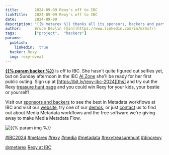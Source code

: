 ```yaml
---
title:       2024-09-09 Rexy's off to IBC
linkTitle:   2024-09-09 Rexy's off to IBC
date:        2024-09-09
description: "{{% metarex %}} thanks all its sponsors, backers and partners"
author:      Bruce Devlin [@in](https://www.linkedin.com/in/mrmxf/)
tags:        ["project",  "backers"]
params:
  publish:
    linkedin:  true
  backer: Rexy
  img: rexyreveal
---
```


**[{{% param backer %}}][web]** is off to IBC. She hasn't quite figured out
selfies yet, but  on Sunday afternoon in the IBC [AI Zone][rxydraw] she'll be
ready for her first public outing. Sign up at
[https://bit.ly/rexy-ibc-2024][ths] and try out the Rexy [treasure hunt
page][thp] and you could win Rexy for your kids, your bestie or yourself!

Visit our [sponsors and backers][thp] to see the best in Metadata workflows at
IBC and visit our [website][web], try one of our [demos], or just [contact] us
to find out about Media Metadata workflows and the free software we're giving
away to make Media Metadata Flow.

<img  class="ui centered large bordered rounded image" src="featured-{{% param img
%}}.jpg" alt="{{% param img %}}">


[#IBC2024](https://www.linkedin.com/search/results/all/?keywords=%23IBC2024)
[#metarex](https://www.linkedin.com/search/results/all/?keywords=%23metarex)
[#rexy](https://www.linkedin.com/search/results/all/?keywords=%23rexy)
[#media](https://www.linkedin.com/search/results/all/?keywords=%23media)
[#metadata](https://www.linkedin.com/search/results/all/?keywords=%23metadata)
[#rexytreasurehunt](https://www.linkedin.com/search/results/all/?keywords=%23rexytreasurehunt)
[#dinorexy](https://www.linkedin.com/search/results/all/?keywords=%23dinorexy)

<i class="linkedin icon"></i>[@metarex][limrx]
<i class="linkedin icon"></i>[Rexy at IBC][lirxy]

[web]:    https://metarex.media/
[demos]:    https://metarex.media/app/demos

[limrx]:   https://uk.linkedin.com/company/metarex-media
[lirxy]:   https://www.linkedin.com/search/results/all/?keywords=%23ibc2024%20%23metarex%20%23rexy
[rxydraw]: https://ibc2024.mapyourshow.com/8_0/floorplan/?st=keyword&hallID=J&sv=V-NOVA&selectedBooth=14.AI03
[ths]:     https://bit.ly/rexy-ibc-2024
[thp]:     /project/treasure-hunt/
[contact]: /contact
